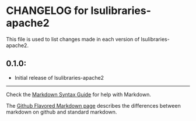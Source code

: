 # CHANGELOG for lsulibraries-apache2

This file is used to list changes made in each version of lsulibraries-apache2.

## 0.1.0:

* Initial release of lsulibraries-apache2

- - -
Check the [Markdown Syntax Guide](http://daringfireball.net/projects/markdown/syntax) for help with Markdown.

The [Github Flavored Markdown page](http://github.github.com/github-flavored-markdown/) describes the differences between markdown on github and standard markdown.
